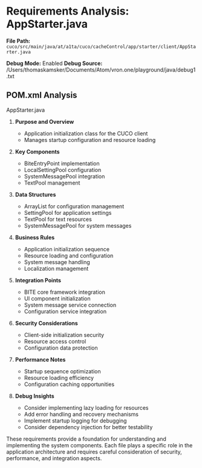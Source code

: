 # Requirements Analysis: AppStarter.java

**File Path:** `cuco/src/main/java/at/a1ta/cuco/cacheControl/app/starter/client/AppStarter.java`

**Debug Mode:** Enabled
**Debug Source:** /Users/thomaskamsker/Documents/Atom/vron.one/playground/java/debug1.txt

## POM.xml Analysis

AppStarter.java

1. **Purpose and Overview**
   - Application initialization class for the CUCO client
   - Manages startup configuration and resource loading

2. **Key Components**
   - BiteEntryPoint implementation
   - LocalSettingPool configuration
   - SystemMessagePool integration
   - TextPool management

3. **Data Structures**
   - ArrayList for configuration management
   - SettingPool for application settings
   - TextPool for text resources
   - SystemMessagePool for system messages

4. **Business Rules**
   - Application initialization sequence
   - Resource loading and configuration
   - System message handling
   - Localization management

5. **Integration Points**
   - BITE core framework integration
   - UI component initialization
   - System message service connection
   - Configuration service integration

6. **Security Considerations**
   - Client-side initialization security
   - Resource access control
   - Configuration data protection

7. **Performance Notes**
   - Startup sequence optimization
   - Resource loading efficiency
   - Configuration caching opportunities

8. **Debug Insights**
   - Consider implementing lazy loading for resources
   - Add error handling and recovery mechanisms
   - Implement startup logging for debugging
   - Consider dependency injection for better testability

These requirements provide a foundation for understanding and implementing the system components. Each file plays a specific role in the application architecture and requires careful consideration of security, performance, and integration aspects.